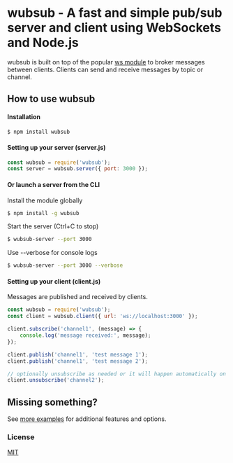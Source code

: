 # wubsub - A fast and simple pub/sub server and client using WebSockets and Node.js

wubsub is built on top of the popular [ws module](https://www.npmjs.com/package/ws) to broker messages between clients. Clients can send and receive messages by topic or channel.

## How to use wubsub

#### Installation
```bash
$ npm install wubsub
```

#### Setting up your server (server.js)
```js
const wubsub = require('wubsub');
const server = wubsub.server({ port: 3000 });
```

#### Or launch a server from the CLI
Install the module globally
```bash
$ npm install -g wubsub
```
Start the server (Ctrl+C to stop)
```bash
$ wubsub-server --port 3000
```
Use --verbose for console logs
```bash
$ wubsub-server --port 3000 --verbose
```

#### Setting up your client (client.js)
Messages are published and received by clients.
```js
const wubsub = require('wubsub');
const client = wubsub.client({ url: 'ws://localhost:3000' });

client.subscribe('channel1', (message) => {
    console.log('message received:', message);
});

client.publish('channel1', 'test message 1');
client.publish('channel1', 'test message 2');

// optionally unsubscribe as needed or it will happen automatically on disconnect
client.unsubscribe('channel2');
```

## Missing something?
See [more examples](examples) for additional features and options.

### License
[MIT](LICENSE)
